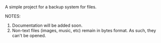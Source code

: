 A simple project for a backup system for files.

NOTES:

1) Documentation will be added soon.
2) Non-text files (images, music, etc) remain in bytes format. As such, they can't be opened.
